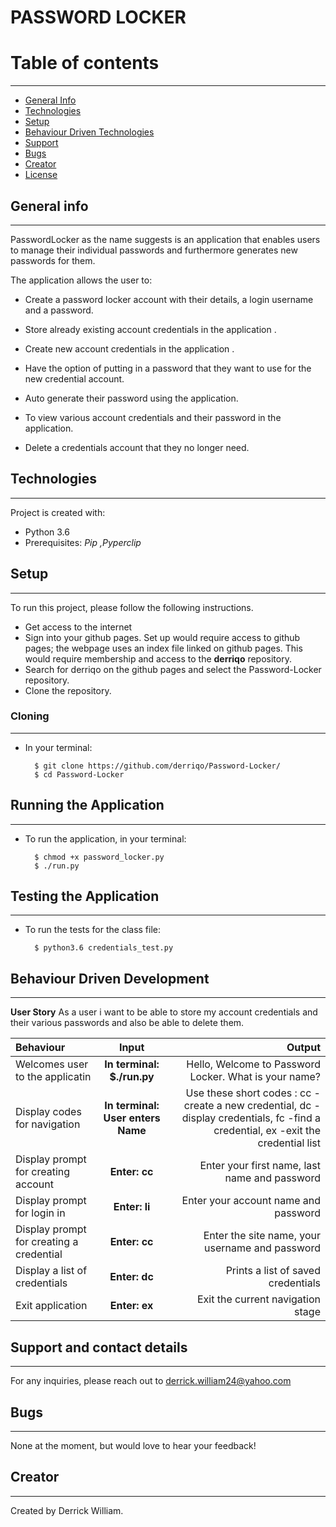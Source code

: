 # PASSWORD LOCKER


# Table of contents
***
* [General Info](#General-Info)
* [Technologies](#Technologies)
* [Setup](#Setup)
* [Behaviour Driven Technologies](#Behaviour-Driven-Technologies)
* [Support](#Support)
* [Bugs](#Bugs)
* [Creator](#Creator)
* [License](#License)

## General info
---
PasswordLocker as the name suggests is an application that enables users to manage their individual passwords and furthermore generates new passwords for them.

The application allows the user to:

* Create a password locker account with their details, a login username and a password.

* Store already existing account credentials in the application .

* Create new account credentials in the application .

* Have the option of putting in a password that they want to use for the new credential account.

* Auto generate their password using the application.

* To view various account credentials and their password in the application.

* Delete a credentials account that they no longer need.


## Technologies
---
Project is created with:
* Python 3.6
* Prerequisites:   *Pip ,Pyperclip*


## Setup
---
To run this project, please follow the following instructions.
-   Get access to the internet
-   Sign into your github pages. Set up would require access to github pages; the webpage uses an index file linked on github pages. This would require membership and access to the **derriqo** repository.
-   Search for derriqo on the github pages and select the Password-Locker repository.
-   Clone the repository.

### Cloning
---
* In your terminal:
        
        $ git clone https://github.com/derriqo/Password-Locker/
        $ cd Password-Locker

## Running the Application
---
* To run the application, in your terminal:

        $ chmod +x password_locker.py
        $ ./run.py
        
## Testing the Application
---
* To run the tests for the class file:

        $ python3.6 credentials_test.py
        

## Behaviour Driven Development
---

**User Story**
As a user i want to be able to store my account credentials and their various passwords and also  be able to delete them.

| Behaviour | Input | Output |
| :---------------- | :---------------: | ------------------: |
| Welcomes user to the applicatin | **In terminal: $./run.py** | Hello, Welcome to Password Locker. What is your name? |
| Display codes for navigation | **In terminal: User enters Name** | Use these short codes : cc - create a new credential, dc - display credentials, fc -find a credential, ex -exit the credential list  |
| Display prompt for creating account | **Enter: cc** | Enter your first name, last name and password |
| Display prompt for login in | **Enter: li** | Enter your account name and password |
| Display prompt for creating a credential | **Enter: cc** | Enter the site name, your username and password |
| Display a list of credentials | **Enter: dc** | Prints a list of saved credentials |
| Exit application | **Enter: ex** | Exit the current navigation stage |


## Support and contact details
---
For any inquiries, please reach out to derrick.william24@yahoo.com

## Bugs
---
None at the moment, but would love to hear your feedback!

## Creator
---

Created by Derrick William. 
